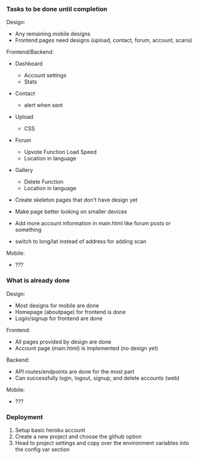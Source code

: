 
### Tasks to be done until completion

Design:
- Any remaining mobile designs
- Frontend pages need designs (upload, contact, forum, account, scans)

Frontend/Backend:
- Dashboard
    - Account settings
    - Stats
- Contact
    - alert when sent
- Upload
    - CSS
- Forum
    - Upvote Function Load Speed
    - Location in language
- Gallery
    - Delete Function
    - Location in language
    
- Create skeleton pages that don't have design yet
- Make page better looking on smaller devices
- Add more account information in main.html like forum posts or something
- switch to long/lat instead of address for adding scan


Mobile:
- ???


### What is already done


Design:
- Most designs for mobile are done
- Homepage (aboutpage) for frontend is done
- Login/signup for frontend are done

Frontend:
- All pages provided by design are done
- Account page (main.html) is implemented (no design yet)


Backend:
- API routes/endpoints are done for the most part
- Can successfully login, logout, signup, and delete accounts (web)

Mobile:
- ???

### Deployment
1. Setup basic heroku account
2. Create a new project and choose the github option
3. Head to project settings and copy over the environment variables into the config var section